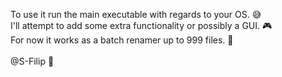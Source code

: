 To use it run the main executable with regards to your OS. 😅\
I'll attempt to add some extra functionality or possibly a GUI. 🎮\
For now it works as a batch renamer up to 999 files. 📁\
\
@S-Filip 👋
